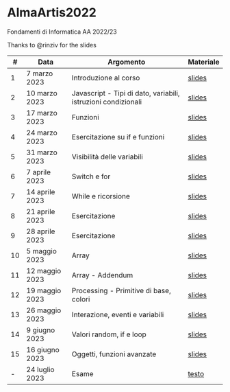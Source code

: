 # AlmaArtis2022
Fondamenti di Informatica AA 2022/23

Thanks to @rinziv for the slides

| #  | Data | Argomento | Materiale |
| -- | ---- | --------- | --------- |
| 1  | 7 marzo 2023  | Introduzione al corso  | [slides](https://github.com/prafra/AlmaArtis2022/blob/main/slides/01_intro.pdf) |
| 2  | 10 marzo 2023  |  Javascript - Tipi di dato, variabili, istruzioni condizionali | [slides](https://github.com/prafra/AlmaArtis2022/blob/main/slides/02_javascript.pdf)  |
| 3  | 17 marzo 2023  | Funzioni  | [slides](https://github.com/prafra/AlmaArtis2022/blob/main/slides/03_funzioni.pdf)  |
| 4  | 24 marzo 2023  | Esercitazione su if e funzioni  |  [slides](https://github.com/prafra/AlmaArtis2022/blob/main/slides/04_esercizi_funzioni.pdf)   |
| 5  | 31 marzo 2023  | Visibilità delle variabili  | [slides](https://github.com/prafra/AlmaArtis2022/blob/main/slides/05_javascript_stato.pdf)  |
| 6  | 7 aprile 2023  |  Switch e for | [slides](https://github.com/prafra/AlmaArtis2022/blob/main/slides/06_javascript_iterazioni_2.pdf)  |
| 7  | 14 aprile 2023  | While e ricorsione  | [slides](https://github.com/prafra/AlmaArtis2022/blob/main/slides/07_javascript_while.pdf)  |
| 8  | 21 aprile 2023  | Esercitazione  | [slides](https://github.com/prafra/AlmaArtis2022/blob/main/slides/08_javascript_esercizi.pdf)  |
| 9  | 28 aprile 2023  |  Esercitazione | [slides](https://github.com/prafra/AlmaArtis2022/blob/main/slides/09_javascript_esercizi.pdf)  |
| 10  | 5 maggio 2023  | Array | [slides](https://github.com/prafra/AlmaArtis2022/blob/main/slides/10_javascript_array.pdf)  |
| 11  | 12 maggio 2023  |  Array - Addendum | [slides](https://github.com/prafra/AlmaArtis2022/blob/main/slides/11_javascript_array_addendum.pdf)    |
| 12 | 19 maggio 2023  |  Processing - Primitive di base, colori | [slides](https://github.com/prafra/AlmaArtis2022/blob/main/slides/12_processing_.pdf)   |
| 13 | 26 maggio 2023  | Interazione, eventi e variabili  |  [slides](https://github.com/prafra/AlmaArtis2022/blob/main/slides/13_processing_variabili.pdf)  |
| 14 | 9 giugno 2023  |   Valori random, if e loop  |  [slides](https://github.com/prafra/AlmaArtis2022/blob/main/slides/14_if_loop.pdf)  |
| 15 | 16 giugno 2023  | Oggetti, funzioni avanzate  | [slides](https://github.com/prafra/AlmaArtis2022/blob/main/slides/15_processing_avanzate.pdf)  |
| - | 24 luglio 2023 | Esame | [testo](https://github.com/prafra/AlmaArtis2022/blob/main/slides/Fondamenti%20di%20Informatica_esameLuglio.pdf) | 

